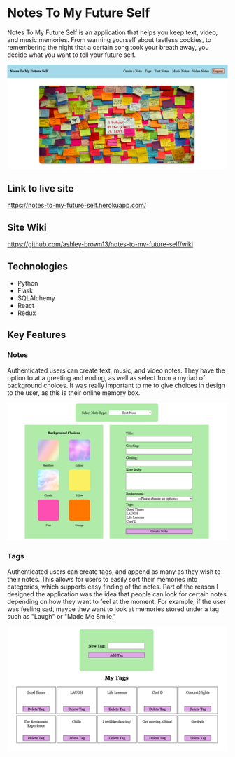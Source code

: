 # Notes To My Future Self

Notes To My Future Self is an application that helps you keep text, video, and music memories. From warning yourself about tastless cookies, to remembering the night that a certain song took your breath away, you decide what you want to tell your future self.

![Home Page](https://github.com/ashley-brown13/notes-to-my-future-self/blob/main/react-app/public/images/SplashPageTop.png)

## Link to live site
https://notes-to-my-future-self.herokuapp.com/

## Site Wiki
https://github.com/ashley-brown13/notes-to-my-future-self/wiki

## Technologies
* Python
* Flask
* SQLAlchemy
* React
* Redux

## Key Features

### Notes

Authenticated users can create text, music, and video notes. They have the option to at a greeting and ending, as well as select from a myriad of background choices. It was really important to me to give choices in design to the user, as this is their online memory box.

![Note Creation Page](https://github.com/ashley-brown13/notes-to-my-future-self/blob/main/react-app/public/images/NoteCreation.png)

### Tags

Authenticated users can create tags, and append as many as they wish to their notes. This allows for users to easily sort their memories into categories, which supports easy finding of the notes. Part of the reason I designed the application was the idea that people can look for certain notes depending on how they want to feel at the moment. For example, if the user was feeling sad, maybe they want to look at memories stored under a tag such as "Laugh" or "Made Me Smile."

![Tags](https://github.com/ashley-brown13/notes-to-my-future-self/blob/main/react-app/public/images/Tags.png)
